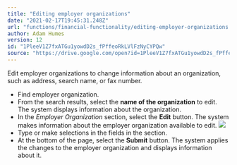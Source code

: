 ```yaml
---
title: "Editing employer organizations"
date: "2021-02-17T19:45:31.248Z"
url: "functions/financial-functionality/editing-employer-organizations.html"
author: Adam Humes
version: 12
id: "1PleeV1Z7fxATGu1yowdD2s_fPffeoRkLVlFzNyCYPQw"
source: "https://drive.google.com/open?id=1PleeV1Z7fxATGu1yowdD2s_fPffeoRkLVlFzNyCYPQw"
---
```

Edit employer organizations to change information about an organization, such as address, search name, or fax number.

* Find employer organization.
* From the search results, select the <strong>name of the organization</strong> to edit. The system displays information about the organization.
* In the <em>Employer Organization</em> section, select the <strong>Edit</strong> button. The system makes information about the employer organization available to edit.  ![](editing-employer-organizations.images/image1.png)
* Type or make selections in the fields in the section.
* At the bottom of the page, select the <strong>Submit</strong> button. The system applies the changes to the employer organization and displays information about it.
